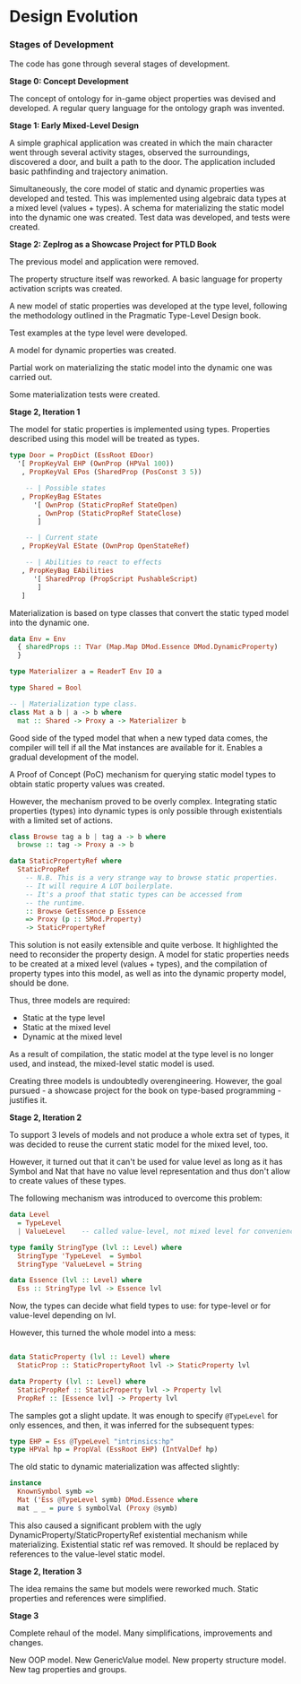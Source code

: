# Design Evolution

### Stages of Development

The code has gone through several stages of development.

**Stage 0: Concept Development**

The concept of ontology for in-game object properties was devised and developed. A regular query language for the ontology graph was invented.

**Stage 1: Early Mixed-Level Design**

A simple graphical application was created in which the main character went through several activity stages, observed the surroundings, discovered a door, and built a path to the door. The application included basic pathfinding and trajectory animation.

Simultaneously, the core model of static and dynamic properties was developed and tested. This was implemented using algebraic data types at a mixed level (values + types). A schema for materializing the static model into the dynamic one was created. Test data was developed, and tests were created.

**Stage 2: Zeplrog as a Showcase Project for PTLD Book**

The previous model and application were removed.

The property structure itself was reworked. A basic language for property activation scripts was created.

A new model of static properties was developed at the type level, following the methodology outlined in the Pragmatic Type-Level Design book.

Test examples at the type level were developed.

A model for dynamic properties was created.

Partial work on materializing the static model into the dynamic one was carried out.

Some materialization tests were created.

**Stage 2, Iteration 1**

The model for static properties is implemented using types. Properties described using this model will be treated as types.

```haskell
type Door = PropDict (EssRoot EDoor)
  '[ PropKeyVal EHP (OwnProp (HPVal 100))
   , PropKeyVal EPos (SharedProp (PosConst 3 5))

    -- | Possible states
   , PropKeyBag EStates
      '[ OwnProp (StaticPropRef StateOpen)
       , OwnProp (StaticPropRef StateClose)
       ]

    -- | Current state
   , PropKeyVal EState (OwnProp OpenStateRef)

    -- | Abilities to react to effects
   , PropKeyBag EAbilities
      '[ SharedProp (PropScript PushableScript)
       ]
   ]

```

Materialization is based on type classes that convert the static typed model into the dynamic one.

```haskell
data Env = Env
  { sharedProps :: TVar (Map.Map DMod.Essence DMod.DynamicProperty)
  }

type Materializer a = ReaderT Env IO a

type Shared = Bool

-- | Materialization type class.
class Mat a b | a -> b where
  mat :: Shared -> Proxy a -> Materializer b
```

Good side of the typed model that when a new typed data comes,
the compiler will tell if all the Mat instances are available for it.
Enables a gradual development of the model.

A Proof of Concept (PoC) mechanism for querying static model types to obtain static property values was created.

However, the mechanism proved to be overly complex. Integrating static properties (types) into dynamic types is only possible through existentials with a limited set of actions.

```haskell
class Browse tag a b | tag a -> b where
  browse :: tag -> Proxy a -> b

data StaticPropertyRef where
  StaticPropRef
    -- N.B. This is a very strange way to browse static properties.
    -- It will require A LOT boilerplate.
    -- It's a proof that static types can be accessed from
    -- the runtime.
    :: Browse GetEssence p Essence
    => Proxy (p :: SMod.Property)
    -> StaticPropertyRef
```

This solution is not easily extensible and quite verbose. It highlighted the need to reconsider the property design. A model for static properties needs to be created at a mixed level (values + types), and the compilation of property types into this model, as well as into the dynamic property model, should be done.

Thus, three models are required:

- Static at the type level
- Static at the mixed level
- Dynamic at the mixed level

As a result of compilation, the static model at the type level is no longer used, and instead, the mixed-level static model is used.

Creating three models is undoubtedly overengineering. However, the goal pursued - a showcase project for the book on type-based programming - justifies it.


**Stage 2, Iteration 2**

To support 3 levels of models and not produce a whole extra
set of types, it was decided to reuse the current static model
for the mixed level, too.

However, it turned out that it can't be used for value level
as long as it has Symbol and Nat that have no value level
representation and thus don't allow to create values of these types.

The following mechanism was introduced to overcome this problem:

```haskell
data Level
  = TypeLevel
  | ValueLevel    -- called value-level, not mixed level for convenience

type family StringType (lvl :: Level) where
  StringType 'TypeLevel  = Symbol
  StringType 'ValueLevel = String

data Essence (lvl :: Level) where
  Ess :: StringType lvl -> Essence lvl
```

Now, the types can decide what field types to use: for type-level
or for value-level depending on lvl.

However, this turned the whole model into a mess:

```haskell

data StaticProperty (lvl :: Level) where
  StaticProp :: StaticPropertyRoot lvl -> StaticProperty lvl

data Property (lvl :: Level) where
  StaticPropRef :: StaticProperty lvl -> Property lvl
  PropRef :: [Essence lvl] -> Property lvl
```

The samples got a slight update. It was enough to specify `@TypeLevel`
for only essences, and then, it was inferred for the subsequent
types:

```haskell
type EHP = Ess @TypeLevel "intrinsics:hp"
type HPVal hp = PropVal (EssRoot EHP) (IntValDef hp)
```

The old static to dynamic materialization was affected slightly:

```haskell
instance
  KnownSymbol symb =>
  Mat ('Ess @TypeLevel symb) DMod.Essence where
  mat _ _ = pure $ symbolVal (Proxy @symb)
```

This also caused a significant problem with the ugly
DynamicProperty/StaticPropertyRef existential mechanism
while materializing. Existential static ref was removed.
It should be replaced by references to the value-level static model.


**Stage 2, Iteration 3**

The idea remains the same but models were reworked much.
Static properties and references were simplified.

**Stage 3**

Complete rehaul of the model. Many simplifications, improvements
and changes.

New OOP model.
New GenericValue model.
New property structure model.
New tag properties and groups.
